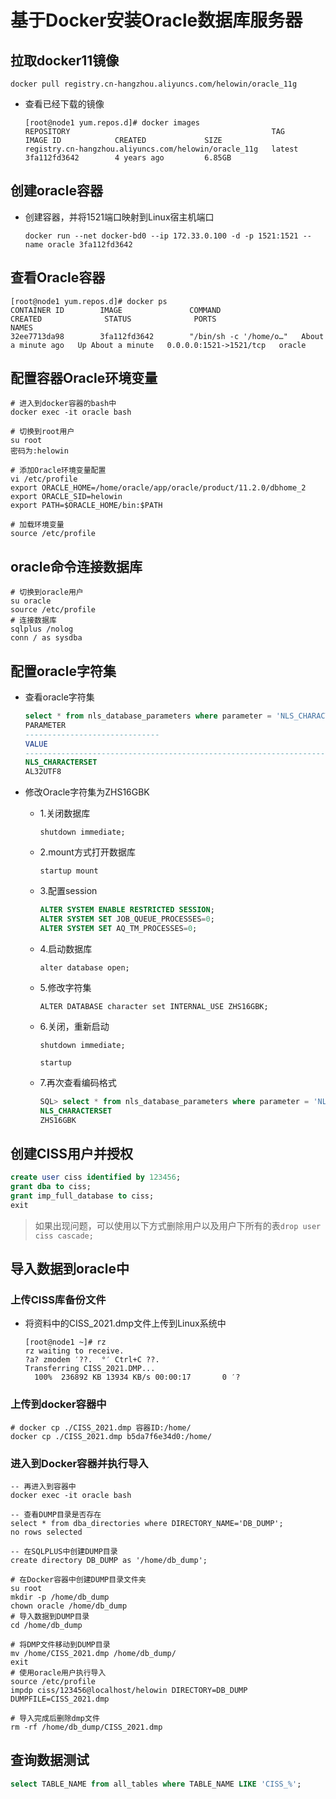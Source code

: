 # 基于Docker安装Oracle数据库服务器

## 拉取docker11镜像

`docker pull registry.cn-hangzhou.aliyuncs.com/helowin/oracle_11g`

- 查看已经下载的镜像

  ```shell
  [root@node1 yum.repos.d]# docker images
  REPOSITORY                                             TAG                 IMAGE ID            CREATED             SIZE
  registry.cn-hangzhou.aliyuncs.com/helowin/oracle_11g   latest              3fa112fd3642        4 years ago         6.85GB
  ```

## 创建oracle容器

- 创建容器，并将1521端口映射到Linux宿主机端口

  `docker run --net docker-bd0 --ip 172.33.0.100 -d -p 1521:1521 --name oracle 3fa112fd3642`

## 查看Oracle容器

```shell
[root@node1 yum.repos.d]# docker ps
CONTAINER ID        IMAGE               COMMAND                  CREATED              STATUS              PORTS                    NAMES
32ee7713da98        3fa112fd3642        "/bin/sh -c '/home/o…"   About a minute ago   Up About a minute   0.0.0.0:1521->1521/tcp   oracle
```

## 配置容器Oracle环境变量

```shell
# 进入到docker容器的bash中
docker exec -it oracle bash

# 切换到root用户
su root
密码为:helowin

# 添加Oracle环境变量配置
vi /etc/profile
export ORACLE_HOME=/home/oracle/app/oracle/product/11.2.0/dbhome_2
export ORACLE_SID=helowin
export PATH=$ORACLE_HOME/bin:$PATH

# 加载环境变量
source /etc/profile
```

## oracle命令连接数据库

```shell
# 切换到oracle用户
su oracle
source /etc/profile
# 连接数据库
sqlplus /nolog
conn / as sysdba
```

## 配置oracle字符集	

- 查看oracle字符集

  ```sql
  select * from nls_database_parameters where parameter = 'NLS_CHARACTERSET';
  PARAMETER
  ------------------------------
  VALUE
  --------------------------------------------------------------------------------
  NLS_CHARACTERSET
  AL32UTF8
  ```

- 修改Oracle字符集为ZHS16GBK

  - 1.关闭数据库

    `shutdown immediate;`

  - 2.mount方式打开数据库

    `startup mount`

  - 3.配置session

    ```sql
    ALTER SYSTEM ENABLE RESTRICTED SESSION;
    ALTER SYSTEM SET JOB_QUEUE_PROCESSES=0;
    ALTER SYSTEM SET AQ_TM_PROCESSES=0;
    ```

  - 4.启动数据库

    `alter database open;`

  - 5.修改字符集

    `ALTER DATABASE character set INTERNAL_USE ZHS16GBK;`

  - 6.关闭，重新启动

    `shutdown immediate;`

    `startup`

  - 7.再次查看编码格式

    ```sql
    SQL> select * from nls_database_parameters where parameter = 'NLS_CHARACTERSET';
    NLS_CHARACTERSET
    ZHS16GBK
    ```

## 创建CISS用户并授权

```sql
create user ciss identified by 123456;
grant dba to ciss;
grant imp_full_database to ciss;
exit
```

> 如果出现问题，可以使用以下方式删除用户以及用户下所有的表`drop user ciss cascade;`

## 导入数据到oracle中

### 上传CISS库备份文件

- 将资料中的CISS_2021.dmp文件上传到Linux系统中

  ```shell
  [root@node1 ~]# rz
  rz waiting to receive.
  ?a? zmodem ′??.  °′ Ctrl+C ??.
  Transferring CISS_2021.DMP...
    100%  236892 KB 13934 KB/s 00:00:17       0 ′?
  ```

### 上传到docker容器中

```shell
# docker cp ./CISS_2021.dmp 容器ID:/home/
docker cp ./CISS_2021.dmp b5da7f6e34d0:/home/
```

### 进入到Docker容器并执行导入

```shell
-- 再进入到容器中
docker exec -it oracle bash

-- 查看DUMP目录是否存在
select * from dba_directories where DIRECTORY_NAME='DB_DUMP';
no rows selected

-- 在SQLPLUS中创建DUMP目录
create directory DB_DUMP as '/home/db_dump';

# 在Docker容器中创建DUMP目录文件夹
su root
mkdir -p /home/db_dump
chown oracle /home/db_dump
# 导入数据到DUMP目录
cd /home/db_dump

# 将DMP文件移动到DUMP目录
mv /home/CISS_2021.dmp /home/db_dump/
exit
# 使用oracle用户执行导入
source /etc/profile
impdp ciss/123456@localhost/helowin DIRECTORY=DB_DUMP DUMPFILE=CISS_2021.dmp

# 导入完成后删除dmp文件
rm -rf /home/db_dump/CISS_2021.dmp
```

## 查询数据测试

```sql
select TABLE_NAME from all_tables where TABLE_NAME LIKE 'CISS_%';
```

